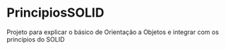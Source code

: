 # PrincipiosSOLID
Projeto para explicar o básico de Orientação a Objetos e integrar com os princípios do SOLID
